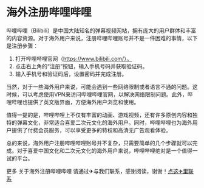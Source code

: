 # 海外注册哔哩哔哩

哔哩哔哩（Bilibili）是中国大陆知名的弹幕视频网站，拥有庞大的用户群体和丰富的内容资源。对于海外用户来说，注册哔哩哔哩账号并不是一件困难的事情，以下是注册步骤：

1. 打开哔哩哔哩官网（https://www.bilibili.com/）。
2. 点击右上角的“注册”按钮，输入手机号码并获取验证码。
3. 输入手机号和验证码后，设置密码并完成注册。

当然，对于一些海外用户来说，可能会遇到一些网络限制或者语言不通的问题。这时候，可以考虑使用VPN来访问哔哩哔哩官网，以解决网络限制问题。此外，哔哩哔哩也提供了英文版界面，方便海外用户浏览和使用。

值得一提的是，哔哩哔哩上不仅有丰富的动画、游戏视频，还有许多原创内容和独特的弹幕文化，非常适合喜爱二次元文化的海外用户。同时，哔哩哔哩也为海外用户提供了付费会员服务，可以享受更多的特权和高清无广告观看体验。

总的来说，海外用户注册哔哩哔哩账号并不复杂，只需要简单的几个步骤就可以完成。对于喜爱中国文化和二次元文化的海外用户来说，哔哩哔哩绝对是一个值得一试的平台。

更多 关于海外注册哔哩哔哩 请通过✈与我们联系，感谢阅读，谢谢！[点这✈里联系](https://ww.k02.cc)